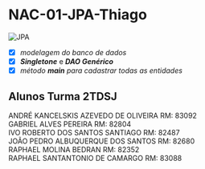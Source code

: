 # NAC-01-JPA-Thiago

![JPA](https://labs.bluesoft.com.br/wp-content/uploads/2017/03/JPAHibernate-770x515.jpg)

- [x] *modelagem do banco de dados*
- [x] *__Singletone__* e *__DAO Genérico__*
- [x] *método __main__ para  cadastrar  todas  as  entidades*

## Alunos Turma 2TDSJ 

ANDRÉ KANCELSKIS AZEVEDO DE OLIVEIRA RM: 83092<BR/>
GABRIEL ALVES PEREIRA RM: 82804<BR/>
IVO ROBERTO DOS SANTOS SANTIAGO RM: 82487<BR/>
JOÃO PEDRO ALBUQUERQUE DOS SANTOS RM: 82680<BR/>
RAPHAEL MOLINA BEDRAN RM: 82352<BR/>
RAPHAEL SANTANTONIO DE CAMARGO RM: 83088<BR/>
